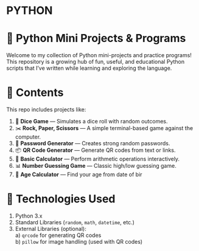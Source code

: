 # PYTHON
# 🐍 Python Mini Projects & Programs

Welcome to my collection of Python mini-projects and practice programs! This repository is a growing hub of fun, useful, and educational Python scripts that I’ve written while learning and exploring the language.

# 📁 Contents
This repo includes projects like:

1. 🎲 **Dice Game** — Simulates a dice roll with random outcomes.
2. ✂️ **Rock, Paper, Scissors** — A simple terminal-based game against the computer.
3. 🔐 **Password Generator** — Creates strong random passwords.
4. 📦 **QR Code Generator** — Generate QR codes from text or links.
5. 🧮 **Basic Calculator** — Perform arithmetic operations interactively.
6. 📊 **Number Guessing Game** — Classic high/low guessing game.
7. 📆 **Age Calculator** — Find your age from date of bir

# 🔧 Technologies Used

1. Python 3.x
2. Standard Libraries (`random`, `math`, `datetime`, etc.)
3. External Libraries (optional):  
  a) `qrcode` for generating QR codes  
  b) `pillow` for image handling (used with QR codes)
